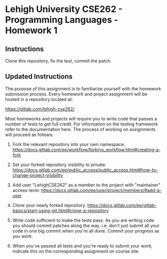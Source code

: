 # Lehigh University CSE262 - Programming Languages - Homework 1

## Instructions

Clone this repository, fix the test, commit the patch.

## Updated Instructions

The purpose of this assignment is to familiarize yourself with the homework submission process. Every homework and project assignment will be hosted in a repository located at:

https://gitlab.com/lehigh-cse262/

Most homeworks and projects will require you to write code that passes a number of tests to get full credit. For information on the testing framework refer to the documentation here.
The process of working on assignments will proceed as follows:

1. Fork the relevant repository into your own namespace. https://docs.gitlab.com/ee/workflow/forking_workflow.html#creating-a-fork

2. Set your forked repository visibility to private. https://docs.gitlab.com/ee/public_access/public_access.html#how-to-change-project-visibility

3. Add user "LehighCSE262" as a member to the project with "maintainer" access-level. https://docs.gitlab.com/ee/user/project/members/#add-a-user

4. Clone your newly forked repository. https://docs.gitlab.com/ee/gitlab-basics/start-using-git.html#clone-a-repository

5. Write code sufficient to make the tests pass. As you are writing code you should commit patches along the way. i.e. don't just submit all your code in one big commit when you're all done. Commit your progress as you work.

6. When you've passed all tests and you're ready to submit your work, indicate this on the corresponding assignment on course site.